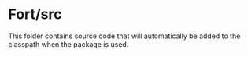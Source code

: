 # Fort/src

This folder contains source code that will automatically be added to the classpath when
the package is used.
